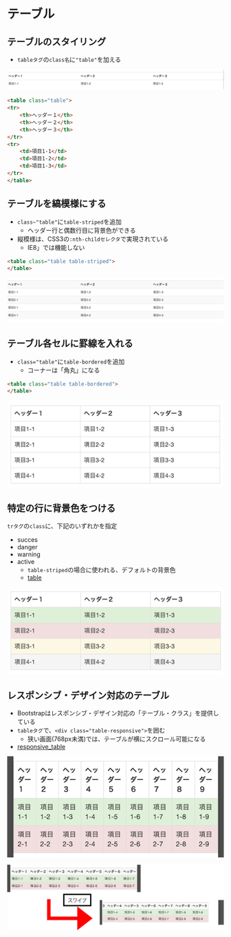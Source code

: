 # テーブル

## テーブルのスタイリング

* `tableタグ`の`class名`に`"table"`を加える

![bootstrap_29](image/bootstrap_029.png)

```html
<table class="table">
<tr>
    <th>ヘッダー１</th>
    <th>ヘッダー２</th>
    <th>ヘッダー３</th>
</tr>
<tr>
    <td>項目1-1</td>
    <td>項目1-2</td>
    <td>項目1-3</td>
</tr>
</table>
```

## テーブルを縞模様にする

* `class~"table"`に`table-striped`を追加
    * ヘッダー行と偶数行目に背景色ができる
* 縦模様は、CSS3の`:nth-childセレクタ`で実現されている
    * IE8」では機能しない
    
```html
<table class="table table-striped">
</table>
```

![bootstrap_29](image/bootstrap_030.png)

## テーブル各セルに罫線を入れる

* `class="table"`に`table-bordered`を追加
    * コーナーは「角丸」になる
    
```html
<table class="table table-bordered">
</table>
```

![bootstrap_29](image/bootstrap_031.png)

## 特定の行に背景色をつける

`trタグ`の`class`に、下記のいずれかを指定

* succes
* danger
* warning
* active
    * `table-striped`の場合に使われる、デフォルトの背景色
    * [table](table.html)

![bootstrap_29](image/bootstrap_032.png)

## レスポンシブ・デザイン対応のテーブル

* Bootstrapはレスポンシブ・デザイン対応の「テーブル・クラス」を提供している
* `tableタグ`で、`<div class="table-responsive">`を囲む
    * 狭い画面(768px未満)では、テーブルが横にスクロール可能になる
* [responsive_table](responsive_table.html)

![bootstrap_29](image/bootstrap_033.png)

![bootstrap_29](image/bootstrap_034.png)